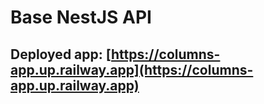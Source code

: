 # Base NestJS API

## Deployed app: [https://columns-app.up.railway.app](https://columns-app.up.railway.app)
